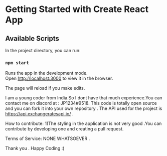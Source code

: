 # Getting Started with Create React App

## Available Scripts

In the project directory, you can run:

### `npm start`

Runs the app in the development mode.\
Open [http://localhost:3000](http://localhost:3000) to view it in the browser.

The page will reload if you make edits.

I am a young coder from India.So I dont have that much experience.You can contact me on discord at : JP1234#9518.
This code is totally open source and you can fork it into your own repository .
The API used for the project is https://api.exchangeratesapi.io/ .

How to contribute:
  1)The styling in the application is not very good .You can contribute by developing one and creating a pull request.
  
  Terms of Service:
  NONE WHATSOEVER .
  
  
  Thank you .
  Happy Coding :)

